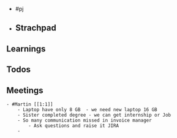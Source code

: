 - #pj
- ## Strachpad
## Learnings
## Todos
## Meetings
	- #Martin [[1:1]]
		- Laptop have only 8 GB  - we need new laptop 16 GB
		- Sister completed degree - we can get internship or Job
		- So many communication missed in invoice manager
			- Ask questions and raise it JIRA
		-